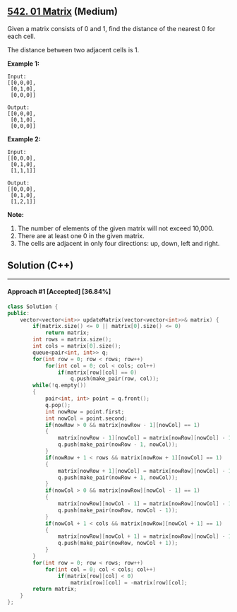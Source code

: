 ## [542. 01 Matrix](https://leetcode.com/problems/01-matrix/) (Medium)

Given a matrix consists of 0 and 1, find the distance of the nearest 0 for each cell.

The distance between two adjacent cells is 1.

**Example 1:** 

```
Input:
[[0,0,0],
 [0,1,0],
 [0,0,0]]

Output:
[[0,0,0],
 [0,1,0],
 [0,0,0]]
```

**Example 2:** 

```
Input:
[[0,0,0],
 [0,1,0],
 [1,1,1]]

Output:
[[0,0,0],
 [0,1,0],
 [1,2,1]]
```

**Note:**  

1. The number of elements of the given matrix will not exceed 10,000.
2. There are at least one 0 in the given matrix.
3. The cells are adjacent in only four directions: up, down, left and right.

## Solution (C++)

------

#### Approach #1  [Accepted] [36.84%] 

```c++
class Solution {
public:
    vector<vector<int>> updateMatrix(vector<vector<int>>& matrix) {
        if(matrix.size() <= 0 || matrix[0].size() <= 0)
            return matrix;
        int rows = matrix.size();
        int cols = matrix[0].size();
        queue<pair<int, int>> q;
        for(int row = 0; row < rows; row++)
            for(int col = 0; col < cols; col++)
                if(matrix[row][col] == 0)
                    q.push(make_pair(row, col));
        while(!q.empty())
        {
            pair<int, int> point = q.front();
            q.pop();
            int nowRow = point.first;
            int nowCol = point.second;
            if(nowRow > 0 && matrix[nowRow - 1][nowCol] == 1)
            {
                matrix[nowRow - 1][nowCol] = matrix[nowRow][nowCol] - 1;
                q.push(make_pair(nowRow - 1, nowCol));
            }
            if(nowRow + 1 < rows && matrix[nowRow + 1][nowCol] == 1)
            {
                matrix[nowRow + 1][nowCol] = matrix[nowRow][nowCol] - 1;
                q.push(make_pair(nowRow + 1, nowCol));
            }
            if(nowCol > 0 && matrix[nowRow][nowCol - 1] == 1)
            {
                matrix[nowRow][nowCol - 1] = matrix[nowRow][nowCol] - 1;
                q.push(make_pair(nowRow, nowCol - 1));
            }
            if(nowCol + 1 < cols && matrix[nowRow][nowCol + 1] == 1)
            {
                matrix[nowRow][nowCol + 1] = matrix[nowRow][nowCol] - 1;
                q.push(make_pair(nowRow, nowCol + 1));
            }
        }
        for(int row = 0; row < rows; row++)
            for(int col = 0; col < cols; col++)
                if(matrix[row][col] < 0)
                    matrix[row][col] = -matrix[row][col];
        return matrix;
    }
};
```

